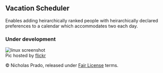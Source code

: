 ## Vacation Scheduler ##

Enables adding heirarchically ranked people with heirarchically declared preferences to a calendar which accommodates two each day.

### Under development ###

![linux screenshot](https://farm6.staticflickr.com/5779/30692755770_ee7a9a8f93_o_d.png)  
Pic hosted by [flickr](https://www.flickr.com/photos/18099895@N06/30692755770)

&copy; Nicholas Prado, released under [Fair License](fairlicense.org) terms.

